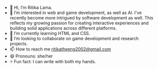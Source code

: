 - 👋 Hi, I’m Ritika Lama.
- 👀 I’m interested in web and game development, as well as AI. I've recently become more intrigued by software development as well. This reflects my growing passion for creating interactive experiences and building solid applications across different platforms.
- 🌱 I’m currently learning HTML and CSS.
- 💞️ I’m looking to collaborate on game development and research projects. 
- 📫 How to reach me ritikatheeng2002@gmail.com
- 😄 Pronouns: she/her
- ⚡ Fun fact: I can write with both my hands.

<!---
59r7nlt/59r7nlt is a ✨ special ✨ repository because its `README.md` (this file) appears on your GitHub profile.
You can click the Preview link to take a look at your changes.
--->
